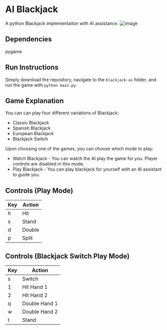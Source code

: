 # AI Blackjack
A python Blackjack implementaiton with AI assistance.
![image](https://github.com/user-attachments/assets/83b63fee-a913-42fd-a7d7-a69a08c6fa65)

## Dependencies
pygame

## Run Instructions
Simply download the repository, navigate to the `blackjack-ai` folder, and run the game with `python main.py`.

## Game Explanation
You can can play four different variations of Blackjack:
- Classic Blackjack
- Spanish Blackjack
- European Blackjack
- Blackjack Switch

Upon choosing one of the games, you can choose which mode to play:
- Watch Blackjack - You can watch the AI play the game for you. Player controls are disabled in this mode.
- Play Blackjack - You can play blackjack for yourself with an AI assistant to guide you.

## Controls (Play Mode)
| Key | Action |
| --- | --- |
|h|Hit|
|s|Stand|
|d|Double|
|p|Split|

## Controls (Blackjack Switch Play Mode)
| Key | Action |
| --- | --- |
|s|Switch|
|1|Hit Hand 1|
|2|Hit Hand 2|
|q|Double Hand 1|
|w|Double Hand 2|
|t|Stand|
